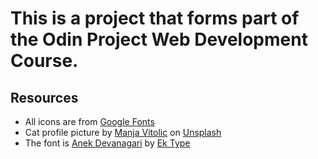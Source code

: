 # This is a project that forms part of the Odin Project Web Development Course.

## Resources

- All icons are from [Google Fonts](https://fonts.google.com/icons)
- Cat profile picture by [Manja Vitolic](https://unsplash.com/@madhatterzone) on [Unsplash](https://unsplash.com)
- The font is [Anek Devanagari](https://fonts.google.com/specimen/Anek+Devanagari) by [Ek Type](https://fonts.google.com/?query=Ek%20Type)